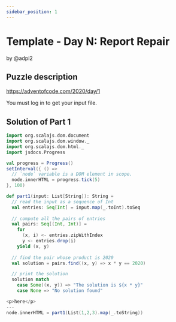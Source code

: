 ```yaml
---
sidebar_position: 1
---
```


# Template - Day N: Report Repair 
by @adpi2

## Puzzle description

https://adventofcode.com/2020/day/1

You must log in to get your input file.

## Solution of Part 1

```scala mdoc:js
import org.scalajs.dom.document
import org.scalajs.dom.window._
import org.scalajs.dom.html._
import jsdocs.Progress

val progress = Progress()
setInterval({ () =>
  // `node` variable is a DOM element in scope.
  node.innerHTML = progress.tick(5)
}, 100)
```

```scala mdoc:js:shared
def part1(input: List[String]): String = 
  // read the input as a sequence of Int
  val entries: Seq[Int] = input.map(_.toInt).toSeq
  
  // compute all the pairs of entries
  val pairs: Seq[(Int, Int)] =
    for 
      (x, i) <- entries.zipWithIndex
      y <- entries.drop(i)
    yield (x, y)
  
  // find the pair whose product is 2020
  val solution = pairs.find((x, y) => x * y == 2020)

  // print the solution
  solution match
    case Some((x, y)) => "The solution is ${x * y}"
    case None => "No solution found"
```

```scala mdoc:js:invisible
<p>here</p>
---
node.innerHTML = part1(List(1,2,3).map(_.toString))
```
